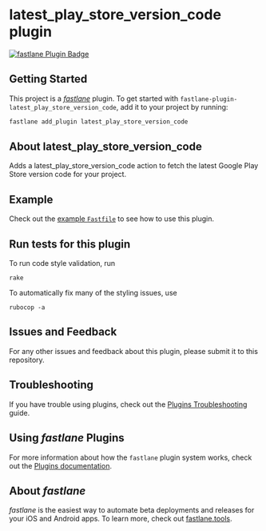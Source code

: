 # latest_play_store_version_code plugin

[![fastlane Plugin Badge](https://rawcdn.githack.com/fastlane/fastlane/master/fastlane/assets/plugin-badge.svg)](https://rubygems.org/gems/fastlane-plugin-latest_play_store_version_code)

## Getting Started

This project is a [_fastlane_](https://github.com/fastlane/fastlane) plugin. To get started with `fastlane-plugin-latest_play_store_version_code`, add it to your project by running:

```bash
fastlane add_plugin latest_play_store_version_code
```

## About latest_play_store_version_code

Adds a latest_play_store_version_code action to fetch the latest Google Play Store version code for your project.

## Example

Check out the [example `Fastfile`](fastlane/Fastfile) to see how to use this plugin.

## Run tests for this plugin

To run code style validation, run

```
rake
```

To automatically fix many of the styling issues, use

```
rubocop -a
```

## Issues and Feedback

For any other issues and feedback about this plugin, please submit it to this repository.

## Troubleshooting

If you have trouble using plugins, check out the [Plugins Troubleshooting](https://docs.fastlane.tools/plugins/plugins-troubleshooting/) guide.

## Using _fastlane_ Plugins

For more information about how the `fastlane` plugin system works, check out the [Plugins documentation](https://docs.fastlane.tools/plugins/create-plugin/).

## About _fastlane_

_fastlane_ is the easiest way to automate beta deployments and releases for your iOS and Android apps. To learn more, check out [fastlane.tools](https://fastlane.tools).
